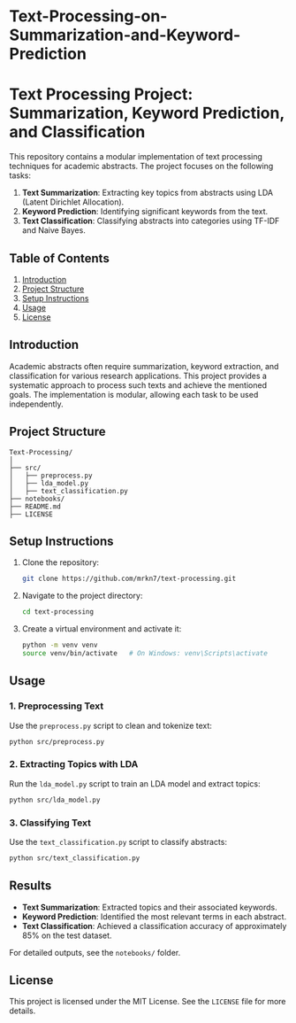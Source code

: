 # Text-Processing-on-Summarization-and-Keyword-Prediction

# Text Processing Project: Summarization, Keyword Prediction, and Classification

This repository contains a modular implementation of text processing techniques for academic abstracts. The project focuses on the following tasks:

1. **Text Summarization**: Extracting key topics from abstracts using LDA (Latent Dirichlet Allocation).
2. **Keyword Prediction**: Identifying significant keywords from the text.
3. **Text Classification**: Classifying abstracts into categories using TF-IDF and Naive Bayes.

## Table of Contents

1. [Introduction](#introduction)
2. [Project Structure](#project-structure)
3. [Setup Instructions](#setup-instructions)
4. [Usage](#usage)
5. [License](#license)

## Introduction

Academic abstracts often require summarization, keyword extraction, and classification for various research applications. This project provides a systematic approach to process such texts and achieve the mentioned goals. The implementation is modular, allowing each task to be used independently.

## Project Structure

```
Text-Processing/
│
├── src/                      
│   ├── preprocess.py          
│   ├── lda_model.py           
│   ├── text_classification.py  
├── notebooks/                  
├── README.md                 
├── LICENSE                    
```

## Setup Instructions

1. Clone the repository:
   ```bash
   git clone https://github.com/mrkn7/text-processing.git
   ```

2. Navigate to the project directory:
   ```bash
   cd text-processing
   ```

3. Create a virtual environment and activate it:
   ```bash
   python -m venv venv
   source venv/bin/activate   # On Windows: venv\Scripts\activate
   ```

## Usage

### 1. Preprocessing Text
Use the `preprocess.py` script to clean and tokenize text:
```bash
python src/preprocess.py
```

### 2. Extracting Topics with LDA
Run the `lda_model.py` script to train an LDA model and extract topics:
```bash
python src/lda_model.py
```

### 3. Classifying Text
Use the `text_classification.py` script to classify abstracts:
```bash
python src/text_classification.py
```

## Results

- **Text Summarization**: Extracted topics and their associated keywords.
- **Keyword Prediction**: Identified the most relevant terms in each abstract.
- **Text Classification**: Achieved a classification accuracy of approximately 85% on the test dataset.

For detailed outputs, see the `notebooks/` folder.

## License

This project is licensed under the MIT License. See the `LICENSE` file for more details.

